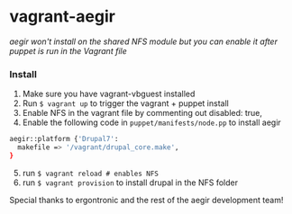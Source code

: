 # vagrant-aegir

*aegir won't install on the shared NFS module but you can enable it after puppet is run in the Vagrant file*

### Install 
1. Make sure you have vagrant-vbguest installed
2. Run `$ vagrant up` to trigger the vagrant + puppet install 
3. Enable NFS in the vagrant file by commenting out disabled: true,
4. Enable the following code in `puppet/manifests/node.pp` to install aegir

```bash
aegir::platform {'Drupal7':
  makefile => '/vagrant/drupal_core.make',
}
```

5. run `$ vagrant reload # enables NFS`
6. run `$ vagrant provision` to install drupal in the NFS folder

Special thanks to ergontronic and the rest of the aegir development team!

